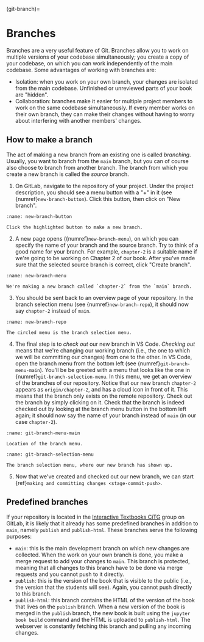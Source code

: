 (git-branch)=
# Branches

Branches are a very useful feature of Git. Branches allow you to work on multiple versions of your codebase simultaneously; you create a copy of your codebase, on which you can work independently of the main codebase. Some advantages of working with branches are:

- Isolation: when you work on your own branch, your changes are isolated from the main codebase. Unfinished or unreviewed parts of your book are "hidden". 
- Collaboration: branches make it easier for multiple project members to work on the same codebase simultaneously. If every member works on their own branch, they can make their changes without having to worry about interfering with another members' changes.

## How to make a branch

The act of making a new branch from an existing one is called *branching*. Usually, you want to branch from the `main` branch, but you can of course also choose to branch from another branch. The branch from which you create a new branch is called the *source* branch.

1. On GitLab, navigate to the repository of your project. Under the project description, you should see a menu button with a "+" in it (see {numref}`new-branch-button`). Click this button, then click on "New branch".

```{figure} ../images/gitlab-branch.png
:name: new-branch-button

Click the highlighted button to make a new branch.
```

2. A new page opens ({numref}`new-branch-menu`), on which you can specify the name of your branch and the source branch. Try to think of a good name for your branch. For example, `chapter-2` is a suitable name if we're going to be working on Chapter 2 of our book. After you've made sure that the selected source branch is correct, click "Create branch".

```{figure} ../images/gitlab-branch-name.png
:name: new-branch-menu

We're making a new branch called `chapter-2` from the `main` branch.
```

3. You should be sent back to an overview page of your repository. In the branch selection menu (see {numref}`new-branch-repo`), it should now say `chapter-2` instead of `main`. 

```{figure} ../images/gitlab-new-branch-repo.png
:name: new-branch-repo

The circled menu is the branch selection menu. 
```

4. The final step is to *check out* our new branch in VS Code. *Checking out* means that we're changing our working branch (i.e., the one to which we will be committing our changes) from one to the other. In VS Code, open the branch menu from the bottom left (see {numref}`git-branch-menu-main`). You'll be be greeted with a menu that looks like the one in {numref}`git-branch-selection-menu`. In this menu, we get an overview of the branches of our repository. Notice that our new branch `chapter-2` appears as `origin/chapter-2`, and has a cloud icon in front of it. This means that the branch only exists on the remote repository. Check out the branch by simply clicking on it. Check that the branch is indeed checked out by looking at the branch menu button in the bottom left again; it should now say the name of your branch instead of `main` (in our case `chapter-2`). 

```{figure} ../images/git-branch-menu-main.png
:name: git-branch-menu-main

Location of the branch menu.
```

```{figure} ../images/git-branch-selection-menu.png
:name: git-branch-selection-menu

The branch selection menu, where our new branch has shown up.
```

5. Now that we've created and checked out our new branch, we can start {ref}`making and committing changes <stage-commit-push>`.

## Predefined branches

If your repository is located in the [Interactive Textbooks CiTG](https://gitlab.tudelft.nl/interactivetextbooks-citg) group on GitLab, it is likely that it already has some predefined branches in addition to `main`, namely `publish` and `publish-html`. These branches serve the following purposes:

- `main`: this is the main development branch on which new changes are collected. When the work on your own branch is done, you make a merge request to add your changes to `main`. This branch is protected, meaning that all changes to this branch have to be done via merge requests and you cannot push to it directly.
- `publish`: this is the version of the book that is visible to the public (i.e., the version that the students will see). Again, you cannot push directly to this branch. 
- `publish-html`: this branch contains the HTML of the version of the book that lives on the `publish` branch. When a new version of the book is merged in the `publish` branch, the new book is built using the `jupyter book build` command and the HTML is uploaded to `publish-html`. The webserver is constantly fetching this branch and pulling any incoming changes.

